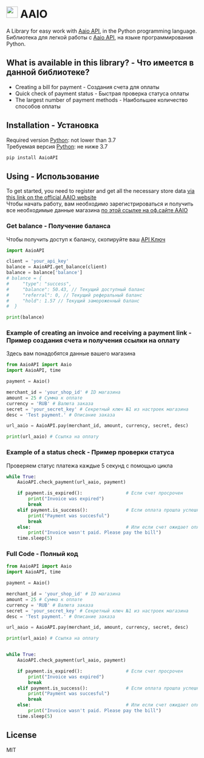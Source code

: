 <h1><img src="https://aaio.io/assets/landing/img/logo-m.svg" width=30 height=30> AAIO</h1>

A Library for easy work with [Aaio API](https://wiki.aaio.io/), in the Python programming language.  
Библиотека для легкой работы с [Aaio API](https://wiki.aaio.io/), на языке программирования Python.


 ## What is available in this library? - Что имеется в данной библиотеке?

- Creating a bill for payment - Создания счета для оплаты
- Quick check of payment status - Быстрая проверка статуса оплаты
- The largest number of payment methods - Наибольшее количество способов оплаты


## Installation - Установка

Required version [Python](https://www.python.org/): not lower than 3.7          
Требуемая версия [Python](https://www.python.org/): не ниже 3.7

```cmd
pip install AaioAPI
```


## Using - Использование
To get started, you need to register and get all the necessary store data [via this link on the official AAIO website](https://aaio.io/cabinet/merchants/)     
Чтобы начать работу, вам необходимо зарегистрироваться и получить все необходимые данные магазина [по этой ссылке на оф.сайте AAIO](https://aaio.io/cabinet/merchants/)

### Get balance - Получение баланса
Чтобы получить доступ к балансу, скопируйте ваш [API Ключ](https://aaio.io/cabinet/api/)
``` python
import AaioAPI

client = 'your_api_key'
balance = AaioAPI.get_balance(client)
balance = balance['balance']
# balance = {
#     "type": "success",
#     "balance": 50.43, // Текущий доступный баланс
#     "referral": 0, // Текущий реферальный баланс
#     "hold": 1.57 // Текущий замороженный баланс
#  }

print(balance)
```

### Example of creating an invoice and receiving a payment link - Пример создания счета и получения ссылки на оплату
Здесь вам понадобятся данные вашего магазина
``` python
from AaioAPI import Aaio
import AaioAPI, time

payment = Aaio()

merchant_id = 'your_shop_id' # ID магазина
amount = 25 # Сумма к оплате
currency = 'RUB' # Валюта заказа
secret = 'your_secret_key' # Секретный ключ №1 из настроек магазина
desc = 'Test payment.' # Описание заказа

url_aaio = AaioAPI.pay(merchant_id, amount, currency, secret, desc)

print(url_aaio) # Ссылка на оплату
```

### Example of a status check - Пример проверки статуса
Проверяем статус платежа каждые 5 секунд с помощью цикла
```python
while True:
    AaioAPI.check_payment(url_aaio, payment)

    if payment.is_expired():                # Если счет просрочен
        print("Invoice was expired")
        break
    elif payment.is_success():              # Если оплата прошла успешно
        print("Payment was succesful")
        break
    else:                                   # Или если счет ожидает оплаты
        print("Invoice wasn't paid. Please pay the bill")
    time.sleep(5)
```



                                                                 
### Full Code - Полный код
```python
from AaioAPI import Aaio
import AaioAPI, time

payment = Aaio()

merchant_id = 'your_shop_id' # ID магазина
amount = 25 # Сумма к оплате
currency = 'RUB' # Валюта заказа
secret = 'your_secret_key' # Секретный ключ №1 из настроек магазина
desc = 'Test payment.' # Описание заказа

url_aaio = AaioAPI.pay(merchant_id, amount, currency, secret, desc)

print(url_aaio) # Ссылка на оплату


while True:
    AaioAPI.check_payment(url_aaio, payment)

    if payment.is_expired():                # Если счет просрочен
        print("Invoice was expired")
        break
    elif payment.is_success():              # Если оплата прошла успешно
        print("Payment was succesful")
        break
    else:                                   # Или если счет ожидает оплаты
        print("Invoice wasn't paid. Please pay the bill")
    time.sleep(5)
```

## License
MIT